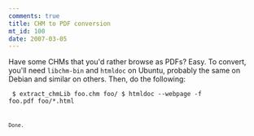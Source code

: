 ```yaml
--- 
comments: true
title: CHM to PDF conversion
mt_id: 100
date: 2007-03-05
---
```

Have some CHMs that you'd rather browse as PDFs?  Easy.  To convert, you'll need `libchm-bin` and `htmldoc` on Ubuntu, probably the same on Debian and similar on others.  Then, do the following:

<code><pre>
$ extract_chmLib foo.chm foo/
$ htmldoc --webpage -f foo.pdf foo/*.html
</pre><code>

Done.
